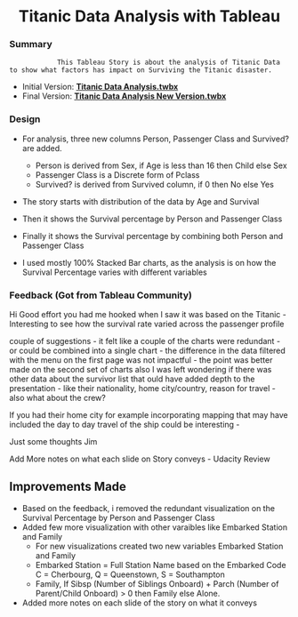
# <center> Titanic Data Analysis with Tableau </center>

### Summary

                This Tableau Story is about the analysis of Titanic Data to show what factors has impact on Surviving the Titanic disaster. 
                
* Initial Version:  __[Titanic Data Analysis.twbx](https://public.tableau.com/shared/6XK8Q64TF?:display_count=yes)__ 
* Final Version: __[Titanic Data Analysis New Version.twbx](https://public.tableau.com/shared/8J62DB5YK?:display_count=yes)__

### Design

* For analysis, three new columns Person, Passenger Class and Survived? are added.
    * Person is derived from Sex, if Age is less than 16 then Child else Sex
    * Passenger Class is a Discrete form of Pclass
    * Survived? is derived from Survived column, if 0 then No else Yes
    
* The story starts with distribution of the data by Age and Survival
* Then it shows the Survival percentage by Person and Passenger Class
* Finally it shows the Survival percentage by combining both Person and Passenger Class
* I used mostly 100% Stacked Bar charts, as the analysis is on how the Survival Percentage varies with different variables



### Feedback (Got from Tableau Community)

<div class="alert alert-block alert-info">
<p> Hi
Good effort
you had me hooked when I saw it was based on the Titanic - Interesting to see how the survival rate varied across the passenger profile
 
couple of suggestions -
it felt like a couple of the charts were redundant - or could be combined into a single chart -
the difference in the data filtered with the menu on the first page was not impactful - the point was better made on the second set of charts
also I was left wondering if there was other data about the survivor list that ould have added depth to the presentation - like their nationality, home city/country, reason for travel - also what about the crew?
 
If you had their home city for example incorporating mapping that may have included the day to day travel of the ship could be interesting -
 
Just some thoughts
Jim 
</p>
<p>

Add More notes on what each slide on Story conveys - Udacity Review
</p>
</div>

## Improvements Made

* Based on the feedback, i removed the redundant visualization on the Survival Percentage by Person and Passenger Class
* Added few more visualization with other varaibles like Embarked Station and Family
    * For new visualizations created two new variables Embarked Station and Family
    * Embarked Station = Full Station Name based on the Embarked Code
             C = Cherbourg, Q = Queenstown, S = Southampton
    * Family, If Sibsp (Number of Siblings Onboard) + Parch (Number of Parent/Child Onboard) > 0 then Family else Alone.
* Added more notes on each slide of the story on what it conveys
